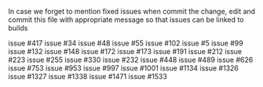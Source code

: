 In case we forget to mention fixed issues when commit the change, edit and commit this file with appropriate message so that issues can be linked to builds

issue #417 
issue #34
issue #48 
issue #55 
issue #102 
issue #5 
issue #99 
issue #132 
issue #148 
issue #172
issue #173
issue #191 
issue #212 
issue #223 
issue #255
issue #330
issue #232 
issue #448
issue #489
issue #626
issue #753 
issue #953 
issue #997 
issue #1001 
issue #1134 
issue #1326
issue #1327 
issue #1338 
issue #1471
issue #1533
